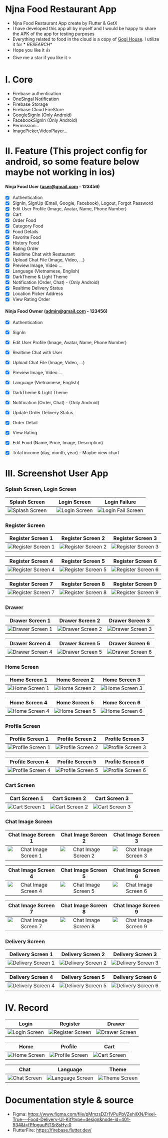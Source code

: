 # Njna Food Restaurant App

* Njna Food Restaurant App create by Flutter & GetX
* I have developed this app all by myself and I would be happy to share the APK of the app for testing purposes
* Everything related to food in the cloud is a copy of [Gogi House](https://gogi.com.vn/thuc-don). I utilize it for *
  *RESEARCH**
* Hope you like it 👍
* Give me a star if you like it ⭐

# I. Core

- Firebase authentication
- OneSingal Notification
- Firebase Storage
- Firebase Cloud FireStore
- GoogleSignIn (Only Android)
- FacebookSignIn (Only Android)
- Permission...
- ImagePicker,VideoPlayer...

# II. Feature (This project config for android, so some feature below maybe not working in ios)

#### Ninja Food User (user@gmail.com - 123456)

- [x] Authentication
- [x] SignIn, SignUp (Email, Google, Facebook), Logout, Forgot Password
- [x] Edit User Profile (Image, Avatar, Name, Phone Number)
- [x] Cart
- [x] Order Food
- [x] Category Food
- [x] Food Details
- [x] Favorite Food
- [x] History Food
- [x] Rating Order
- [x] Realtime Chat with Restaurant
- [x] Upload Chat File (Image, Video, ...)
- [x] Preview Image, Video ...
- [x] Language (Vietnamese, English)
- [x] DarkTheme & Light Theme
- [x] Notification (Order, Chat) - (Only Android)
- [x] Realtime Delivery Status
- [x] Location Picker Address
- [x] View Rating Order

#### Ninja Food Owner (admin@gmail.com - 123456)

- [x] Authentication
- [x] SignIn
- [x] Edit User Profile (Image, Avatar, Name, Phone Number)
- [x] Realtime Chat with User
- [x] Upload Chat File (Image, Video, ...)
- [x] Preview Image, Video ...
- [x] Language (Vietnamese, English)
- [x] DarkTheme & Light Theme
- [x] Notification (Order, Chat) - (Only Android)
- [x] Update Order Delivery Status
- [x] Order Detail
- [x] View Rating
- [x] Edit Food (Name, Price, Image, Description)
- [x] Total income (day, month, year) - Maybe view chart



# III. Screenshot User App

### **Splash Screen, Login Screen**


|         Splash Screen          |  |         Login Screen         |             Login Failure              |
|:------------------------------:|:-|:-----------------------------:|:--------------------------------------:|
| ![Splash Screen][splash-image] |  | ![Login Screen][login-image] | ![Login Fail Screen][login-fail-image] |

### **Register Screen**

|           Register Screen 1            |           Register Screen 2            |           Register Screen 3 |
|:--------------------------------------:|:--------------------------------------:|:----------------------------:|
| ![Register Screen 1][register-image-1] | ![Register Screen 2][register-image-2] | ![Register Screen 3][register-image-3] |

|           Register Screen 4            |           Register Screen 5            |           Register Screen 6 |
|:--------------------------------------:|:--------------------------------------:|:----------------------------:|
| ![Register Screen 4][register-image-4] | ![Register Screen 5][register-image-5] | ![Register Screen 6][register-image-6] |

|           Register Screen 7            |           Register Screen 8            |           Register Screen 9 |
|:--------------------------------------:|:--------------------------------------:|:----------------------------:|
| ![Register Screen 7][register-image-7] | ![Register Screen 8][register-image-8] | ![Register Screen 9][register-image-9] |


### **Drawer**
|           Drawer Screen 1            |           Drawer Screen 2            |           Drawer Screen 3 |
|:------------------------------------:|:------------------------------------:|:--------------------------:|
| ![Drawer Screen 1][drawer-image-1] | ![Drawer Screen 2][drawer-image-2] | ![Drawer Screen 3][drawer-image-3] |

|           Drawer Screen 4            |           Drawer Screen 5            |           Drawer Screen 6 |
|:------------------------------------:|:------------------------------------:|:--------------------------:|
| ![Drawer Screen 4][drawer-image-4] | ![Drawer Screen 5][drawer-image-5] | ![Drawer Screen 6][drawer-image-6] |


### **Home Screen**
|           Home Screen 1            |           Home Screen 2            |           Home Screen 3 |
|:----------------------------------:|:----------------------------------:|:------------------------:|
| ![Home Screen 1][home-image-1] | ![Home Screen 2][home-image-2] | ![Home Screen 3][home-image-3] |

|           Home Screen 4            |           Home Screen 5            |           Home Screen 6 |
|:----------------------------------:|:----------------------------------:|:------------------------:|
| ![Home Screen 4][home-image-4] | ![Home Screen 5][home-image-5] | ![Home Screen 6][home-image-6] |


### **Profile Screen**

| Profile Screen 1 | Profile Screen 2 | Profile Screen 3 |
|:----------------:|:----------------:|:----------------:|
| ![Profile Screen 1][profile-image-1] | ![Profile Screen 2][profile-image-2] | ![Profile Screen 3][profile-image-3] |

 
| Profile Screen 4 | Profile Screen 5 | Profile Screen 6 |
|:----------------:|:----------------:|:----------------:|
| ![Profile Screen 4][profile-image-4] | ![Profile Screen 5][profile-image-5] | ![Profile Screen 6][profile-image-6] |


### **Cart Screen**

| Cart Screen 1 | Cart Screen 2 | Cart Screen 3 |
|:-------------:|:-------------:|:-------------:|
| ![Cart Screen 1][cart-image-1] | ![Cart Screen 2][cart-image-2] | ![Cart Screen 3][cart-image-3] |

### **Chat Image Screen**

| Chat Image Screen 1 | Chat Image Screen 2 | Chat Image Screen 3 |
|:-------------------:|:-------------------:|:-------------------:|
| ![Chat Image Screen 1][chat-image-1] | ![Chat Image Screen 2][chat-image-2] | ![Chat Image Screen 3][chat-image-3] |

| Chat Image Screen 4 | Chat Image Screen 5 | Chat Image Screen 6 |
|:-------------------:|:-------------------:|:-------------------:|
| ![Chat Image Screen 4][chat-image-4] | ![Chat Image Screen 5][chat-image-5] | ![Chat Image Screen 6][chat-image-6] |

| Chat Image Screen 7 | Chat Image Screen 8 | Chat Image Screen 9 |
|:-------------------:|:-------------------:|:-------------------:|
| ![Chat Image Screen 7][chat-image-7] | ![Chat Image Screen 8][chat-image-8] | ![Chat Image Screen 9][chat-image-9] |



### **Delivery Screen**
| Delivery Screen 1 | Delivery Screen 2 | Delivery Screen 3 |
|:-----------------:|:-----------------:|:-----------------:|
| ![Delivery Screen 1][delivery-image-1] | ![Delivery Screen 2][delivery-image-2] | ![Delivery Screen 3][delivery-image-3] |

| Delivery Screen 4 | Delivery Screen 5 | Delivery Screen 6 |
|:-----------------:|:-----------------:|:-----------------:|
| ![Delivery Screen 4][delivery-image-4] | ![Delivery Screen 5][delivery-image-5] | ![Delivery Screen 6][delivery-image-6] |


# IV. Record

|             Login             |              Register               |        Drawer        |
|:-----------------------------:|:-----------------------------------:|:--------------------:|
| ![Login Screen][login-record] | ![Register Screen][register-record] | ![Drawer Screen][drawer-record] |


| Home | Profile | Cart |
|:----:|:-------:|:----:|
| ![Home Screen][home-record] | ![Profile Screen][profile-record] | ![Cart Screen][cart-record] |


| Chat | Language | Theme |
|:----:|:--------:|:-----:|
| ![Chat Screen][chat-record] | ![Language Screen][language-record] | ![Theme Screen][theme-record] |





# Documentation style & source
- Figma: https://www.figma.com/file/pMmzsDZr1VPuPbVZehlIXN/Pixel-True---Food-Delivery-UI-Kit?type=design&node-id=401-934&t=fPfpguuPtTSr8sHy-0
- FlutterFire: https://firebase.flutter.dev/

<!-- Variables/Text References max width = 200 -->

[splash-image]:     https://raw.githubusercontent.com/quocbao238/NinjaFood/devMaster/screen_shot/splash.png

[login-image]:      https://raw.githubusercontent.com/quocbao238/NinjaFood/devMaster/screen_shot/login_1.png
[login-fail-image]: https://raw.githubusercontent.com/quocbao238/NinjaFood/devMaster/screen_shot/login_2.png
[login-record]: https://raw.githubusercontent.com/quocbao238/NinjaFood/devMaster/screen_shot/login_record.gif

[register-image-1]: https://raw.githubusercontent.com/quocbao238/NinjaFood/devMaster/screen_shot/register_1.png
[register-image-2]: https://raw.githubusercontent.com/quocbao238/NinjaFood/devMaster/screen_shot/register_2.png
[register-image-3]: https://raw.githubusercontent.com/quocbao238/NinjaFood/devMaster/screen_shot/register_3.png
[register-image-4]: https://raw.githubusercontent.com/quocbao238/NinjaFood/devMaster/screen_shot/register_4.png
[register-image-5]: https://raw.githubusercontent.com/quocbao238/NinjaFood/devMaster/screen_shot/register_5.png
[register-image-6]: https://raw.githubusercontent.com/quocbao238/NinjaFood/devMaster/screen_shot/register_6.png
[register-image-7]: https://raw.githubusercontent.com/quocbao238/NinjaFood/devMaster/screen_shot/register_7.png
[register-image-8]: https://raw.githubusercontent.com/quocbao238/NinjaFood/devMaster/screen_shot/register_8.png
[register-image-9]: https://raw.githubusercontent.com/quocbao238/NinjaFood/devMaster/screen_shot/register_9.png
[register-record]: https://raw.githubusercontent.com/quocbao238/NinjaFood/devMaster/screen_shot/register_record.gif


[home-image-1]: https://raw.githubusercontent.com/quocbao238/NinjaFood/devMaster/screen_shot/home_image_1.png
[home-image-2]: https://raw.githubusercontent.com/quocbao238/NinjaFood/devMaster/screen_shot/home_image_2.png
[home-image-3]: https://raw.githubusercontent.com/quocbao238/NinjaFood/devMaster/screen_shot/home_image_3.png
[home-image-4]: https://raw.githubusercontent.com/quocbao238/NinjaFood/devMaster/screen_shot/home_image_4.png
[home-image-5]: https://raw.githubusercontent.com/quocbao238/NinjaFood/devMaster/screen_shot/home_image_5.png
[home-image-6]: https://raw.githubusercontent.com/quocbao238/NinjaFood/devMaster/screen_shot/home_image_6.png
[home-record]:  https://raw.githubusercontent.com/quocbao238/NinjaFood/devMaster/screen_shot/home_record.gif


[drawer-image-1]: https://raw.githubusercontent.com/quocbao238/NinjaFood/devMaster/screen_shot/drawer_1.png
[drawer-image-2]: https://raw.githubusercontent.com/quocbao238/NinjaFood/devMaster/screen_shot/drawer_2.png
[drawer-image-3]: https://raw.githubusercontent.com/quocbao238/NinjaFood/devMaster/screen_shot/drawer_3.png
[drawer-image-4]: https://raw.githubusercontent.com/quocbao238/NinjaFood/devMaster/screen_shot/drawer_4.png
[drawer-image-5]: https://raw.githubusercontent.com/quocbao238/NinjaFood/devMaster/screen_shot/drawer_5.png
[drawer-image-6]: https://raw.githubusercontent.com/quocbao238/NinjaFood/devMaster/screen_shot/drawer_6.png
[drawer-record]:  https://raw.githubusercontent.com/quocbao238/NinjaFood/devMaster/screen_shot/drawer_record.gif

[profile-image-1]: https://raw.githubusercontent.com/quocbao238/NinjaFood/devMaster/screen_shot/profile_image_1.png
[profile-image-2]: https://raw.githubusercontent.com/quocbao238/NinjaFood/devMaster/screen_shot/profile_image_2.png
[profile-image-3]: https://raw.githubusercontent.com/quocbao238/NinjaFood/devMaster/screen_shot/profile_image_3.png
[profile-image-4]: https://raw.githubusercontent.com/quocbao238/NinjaFood/devMaster/screen_shot/profile_image_4.png
[profile-image-5]: https://raw.githubusercontent.com/quocbao238/NinjaFood/devMaster/screen_shot/profile_image_5.png
[profile-image-6]: https://raw.githubusercontent.com/quocbao238/NinjaFood/devMaster/screen_shot/profile_image_6.png
[profile-record]:  https://raw.githubusercontent.com/quocbao238/NinjaFood/devMaster/screen_shot/profile_record.gif

[cart-image-1]: https://raw.githubusercontent.com/quocbao238/NinjaFood/devMaster/screen_shot/cart_image_1.png
[cart-image-2]: https://raw.githubusercontent.com/quocbao238/NinjaFood/devMaster/screen_shot/cart_image_2.png
[cart-image-3]: https://raw.githubusercontent.com/quocbao238/NinjaFood/devMaster/screen_shot/cart_image_3.png
[cart-record]:  https://raw.githubusercontent.com/quocbao238/NinjaFood/devMaster/screen_shot/cart_record.gif

[delivery-image-1]: https://raw.githubusercontent.com/quocbao238/NinjaFood/devMaster/screen_shot/delivery_image_1.png
[delivery-image-2]: https://raw.githubusercontent.com/quocbao238/NinjaFood/devMaster/screen_shot/delivery_image_2.png
[delivery-image-3]: https://raw.githubusercontent.com/quocbao238/NinjaFood/devMaster/screen_shot/delivery_image_3.png
[delivery-image-4]: https://raw.githubusercontent.com/quocbao238/NinjaFood/devMaster/screen_shot/delivery_image_4.png
[delivery-image-5]: https://raw.githubusercontent.com/quocbao238/NinjaFood/devMaster/screen_shot/delivery_image_5.png
[delivery-image-6]: https://raw.githubusercontent.com/quocbao238/NinjaFood/devMaster/screen_shot/delivery_image_6.png

[chat-image-1]: https://raw.githubusercontent.com/quocbao238/NinjaFood/devMaster/screen_shot/chat_image_1.png
[chat-image-2]: https://raw.githubusercontent.com/quocbao238/NinjaFood/devMaster/screen_shot/chat_image_2.png
[chat-image-3]: https://raw.githubusercontent.com/quocbao238/NinjaFood/devMaster/screen_shot/chat_image_3.png
[chat-image-4]: https://raw.githubusercontent.com/quocbao238/NinjaFood/devMaster/screen_shot/chat_image_4.png
[chat-image-5]: https://raw.githubusercontent.com/quocbao238/NinjaFood/devMaster/screen_shot/chat_image_5.png
[chat-image-6]: https://raw.githubusercontent.com/quocbao238/NinjaFood/devMaster/screen_shot/chat_image_6.png
[chat-image-7]: https://raw.githubusercontent.com/quocbao238/NinjaFood/devMaster/screen_shot/chat_image_7.png
[chat-image-8]: https://raw.githubusercontent.com/quocbao238/NinjaFood/devMaster/screen_shot/chat_image_8.png
[chat-image-9]: https://raw.githubusercontent.com/quocbao238/NinjaFood/devMaster/screen_shot/chat_image_9.png
[chat-record]:  https://raw.githubusercontent.com/quocbao238/NinjaFood/devMaster/screen_shot/chat_record.gif

[product_image_1]: https://raw.githubusercontent.com/quocbao238/NinjaFood/devMaster/screen_shot/detail_image_1.png
[product_image_2]: https://raw.githubusercontent.com/quocbao238/NinjaFood/devMaster/screen_shot/detail_image_2.png
[product_image_3]: https://raw.githubusercontent.com/quocbao238/NinjaFood/devMaster/screen_shot/detail_image_3.png

[language-record]:  https://raw.githubusercontent.com/quocbao238/NinjaFood/devMaster/screen_shot/language_record.gif
[theme-record]:  https://raw.githubusercontent.com/quocbao238/NinjaFood/devMaster/screen_shot/theme_record.gif


